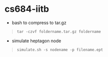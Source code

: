 # cs684-iitb


- bash to compress to tar.gz 
> `tar -czvf foldername.tar.gz foldername`
- simulate heptagon node
> `simulate.sh -s nodename -p filename.ept`